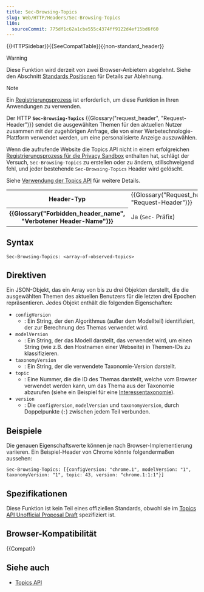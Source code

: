 ```yaml
---
title: Sec-Browsing-Topics
slug: Web/HTTP/Headers/Sec-Browsing-Topics
l10n:
  sourceCommit: 775df1c62a1cbe555c4374ff9122d4ef15bd6f60
---
```


{{HTTPSidebar}}{{SeeCompatTable}}{{non-standard_header}}

> [!WARNING]
> Diese Funktion wird derzeit von zwei Browser-Anbietern abgelehnt. Siehe den Abschnitt [Standards Positionen](/de/docs/Web/API/Topics_API#standards_positions) für Details zur Ablehnung.

> [!NOTE]
> Ein [Registrierungsprozess](/de/docs/Web/Privacy/Guides/Privacy_sandbox/Enrollment) ist erforderlich, um diese Funktion in Ihren Anwendungen zu verwenden.

Der HTTP **`Sec-Browsing-Topics`** {{Glossary("request_header", "Request-Header")}} sendet die ausgewählten Themen für den aktuellen Nutzer zusammen mit der zugehörigen Anfrage, die von einer Werbetechnologie-Plattform verwendet werden, um eine personalisierte Anzeige auszuwählen.

Wenn die aufrufende Website die Topics API nicht in einem erfolgreichen [Registrierungsprozess für die Privacy Sandbox](/de/docs/Web/Privacy/Guides/Privacy_sandbox/Enrollment) enthalten hat, schlägt der Versuch, `Sec-Browsing-Topics` zu erstellen oder zu ändern, stillschweigend fehl, und jeder bestehende `Sec-Browsing-Topics` Header wird gelöscht.

Siehe [Verwendung der Topics API](/de/docs/Web/API/Topics_API/Using) für weitere Details.

<table class="properties">
  <tbody>
    <tr>
      <th scope="row">Header-Typ</th>
      <td>{{Glossary("Request_header", "Request-Header")}}</td>
    </tr>
    <tr>
      <th scope="row">{{Glossary("Forbidden_header_name", "Verbotener Header-Name")}}</th>
      <td>Ja (<code>Sec-</code> Präfix)</td>
    </tr>
  </tbody>
</table>

## Syntax

```http
Sec-Browsing-Topics: <array-of-observed-topics>
```

## Direktiven

Ein JSON-Objekt, das ein Array von bis zu drei Objekten darstellt, die die ausgewählten Themen des aktuellen Benutzers für die letzten drei Epochen repräsentieren. Jedes Objekt enthält die folgenden Eigenschaften:

- `configVersion`
  - : Ein String, der den Algorithmus (außer dem Modellteil) identifiziert, der zur Berechnung des Themas verwendet wird.
- `modelVersion`
  - : Ein String, der das Modell darstellt, das verwendet wird, um einen String (wie z.B. den Hostnamen einer Webseite) in Themen-IDs zu klassifizieren.
- `taxonomyVersion`
  - : Ein String, der die verwendete Taxonomie-Version darstellt.
- `topic`
  - : Eine Nummer, die die ID des Themas darstellt, welche vom Browser verwendet werden kann, um das Thema aus der Taxonomie abzurufen (siehe ein Beispiel für eine [Interessentaxonomie](https://github.com/patcg-individual-drafts/topics/blob/main/taxonomy_v1.md)).
- `version`
  - : Die `configVersion`, `modelVersion` und `taxonomyVersion`, durch Doppelpunkte (`:`) zwischen jedem Teil verbunden.

## Beispiele

Die genauen Eigenschaftswerte können je nach Browser-Implementierung variieren. Ein Beispiel-Header von Chrome könnte folgendermaßen aussehen:

```http
Sec-Browsing-Topics: [{configVersion: "chrome.1", modelVersion: "1", taxonomyVersion: "1", topic: 43, version: "chrome.1:1:1"}]
```

## Spezifikationen

Diese Funktion ist kein Teil eines offiziellen Standards, obwohl sie im [Topics API Unofficial Proposal Draft](https://patcg-individual-drafts.github.io/topics/) spezifiziert ist.

## Browser-Kompatibilität

{{Compat}}

## Siehe auch

- [Topics API](/de/docs/Web/API/Topics_API)
